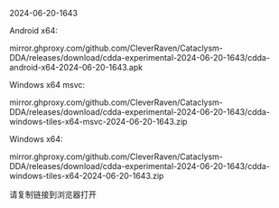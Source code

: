 2024-06-20-1643

Android x64:

mirror.ghproxy.com/github.com/CleverRaven/Cataclysm-DDA/releases/download/cdda-experimental-2024-06-20-1643/cdda-android-x64-2024-06-20-1643.apk

Windows x64 msvc:

mirror.ghproxy.com/github.com/CleverRaven/Cataclysm-DDA/releases/download/cdda-experimental-2024-06-20-1643/cdda-windows-tiles-x64-msvc-2024-06-20-1643.zip

Windows x64:

mirror.ghproxy.com/github.com/CleverRaven/Cataclysm-DDA/releases/download/cdda-experimental-2024-06-20-1643/cdda-windows-tiles-x64-2024-06-20-1643.zip

请复制链接到浏览器打开

